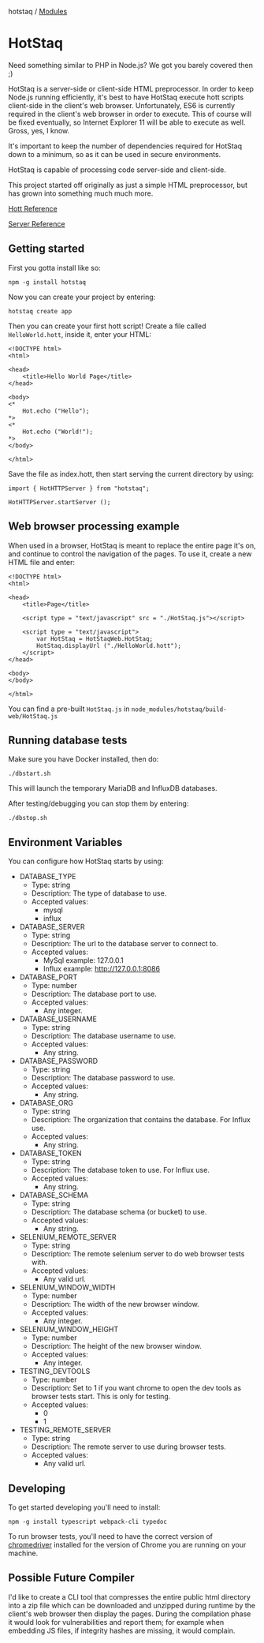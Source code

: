 hotstaq / [Modules](modules.md)

# HotStaq
Need something similar to PHP in Node.js? We got you barely covered then ;)

HotStaq is a server-side or client-side HTML preprocessor. In order to keep Node.js running efficiently, it's best to have HotStaq execute hott scripts client-side in the client's web browser. Unfortunately, ES6 is currently required in the client's web browser in order to execute. This of course will be fixed eventually, so Internet Explorer 11 will be able to execute as well. Gross, yes, I know.

It's important to keep the number of dependencies required for HotStaq down to a minimum, so as it can be used in secure environments.

HotStaq is capable of processing code server-side and client-side.

This project started off originally as just a simple HTML preprocessor, but has grown into something much much more.

[Hott Reference](./docs/modules/hot.md)

[Server Reference](./docs/modules.md)

## Getting started
First you gotta install like so:
```console
npm -g install hotstaq
```

Now you can create your project by entering:
```console
hotstaq create app
```

Then you can create your first hott script! Create a file called ```HelloWorld.hott```, inside it, enter your HTML:

	<!DOCTYPE html>
	<html>

	<head>
		<title>Hello World Page</title>
	</head>
	
	<body>
	<*
		Hot.echo ("Hello");
	*>
	<*
		Hot.echo ("World!");
	*>
	</body>
	
	</html>

Save the file as index.hott, then start serving the current directory by using:

	import { HotHTTPServer } from "hotstaq";

	HotHTTPServer.startServer ();

## Web browser processing example
When used in a browser, HotStaq is meant to replace the entire page it's on, and continue to control the navigation of the pages. To use it, create a new HTML file and enter:

	<!DOCTYPE html>
	<html>

	<head>
		<title>Page</title>

		<script type = "text/javascript" src = "./HotStaq.js"></script>

		<script type = "text/javascript">
			var HotStaq = HotStaqWeb.HotStaq;
			HotStaq.displayUrl ("./HelloWorld.hott");
		</script>
	</head>

	<body>
	</body>

	</html>

You can find a pre-built ```HotStaq.js``` in ```node_modules/hotstaq/build-web/HotStaq.js```

## Running database tests
Make sure you have Docker installed, then do:
```console
./dbstart.sh
```

This will launch the temporary MariaDB and InfluxDB databases.

After testing/debugging you can stop them by entering:
```console
./dbstop.sh
```

## Environment Variables
You can configure how HotStaq starts by using:
* DATABASE_TYPE
	* Type: string
	* Description: The type of database to use.
	* Accepted values:
		* mysql
		* influx
* DATABASE_SERVER
	* Type: string
	* Description: The url to the database server to connect to.
	* Accepted values:
		* MySql example: 127.0.0.1
		* Influx example: http://127.0.0.1:8086
* DATABASE_PORT
	* Type: number
	* Description: The database port to use.
	* Accepted values:
		* Any integer.
* DATABASE_USERNAME
	* Type: string
	* Description: The database username to use.
	* Accepted values:
		* Any string.
* DATABASE_PASSWORD
	* Type: string
	* Description: The database password to use.
	* Accepted values:
		* Any string.
* DATABASE_ORG
	* Type: string
	* Description: The organization that contains the database. For Influx use.
	* Accepted values:
		* Any string.
* DATABASE_TOKEN
	* Type: string
	* Description: The database token to use. For Influx use.
	* Accepted values:
		* Any string.
* DATABASE_SCHEMA
	* Type: string
	* Description: The database schema (or bucket) to use.
	* Accepted values:
		* Any string.
* SELENIUM_REMOTE_SERVER
	* Type: string
	* Description: The remote selenium server to do web browser tests with.
	* Accepted values:
		* Any valid url.
* SELENIUM_WINDOW_WIDTH
	* Type: number
	* Description: The width of the new browser window.
	* Accepted values:
		* Any integer.
* SELENIUM_WINDOW_HEIGHT
	* Type: number
	* Description: The height of the new browser window.
	* Accepted values:
		* Any integer.
* TESTING_DEVTOOLS
	* Type: number
	* Description: Set to 1 if you want chrome to open the dev tools as browser tests start. This is only for testing.
	* Accepted values:
		* 0
		* 1
* TESTING_REMOTE_SERVER
	* Type: string
	* Description: The remote server to use during browser tests.
	* Accepted values:
		* Any valid url.

## Developing
To get started developing you'll need to install:
```console
npm -g install typescript webpack-cli typedoc
```

To run browser tests, you'll need to have the correct version of [chromedriver](https://chromedriver.chromium.org/) installed for the version of Chrome you are running on your machine.

## Possible Future Compiler
I'd like to create a CLI tool that compresses the entire public html directory into a zip file which can be downloaded and unzipped during runtime by the client's web browser then display the pages. During the compilation phase it would look for vulnerabilities and report them; for example when embedding JS files, if integrity hashes are missing, it would complain.
